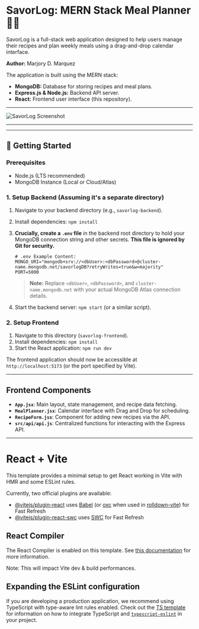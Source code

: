 

# SavorLog: MERN Stack Meal Planner 🥕📅

SavorLog is a full-stack web application designed to help users manage their recipes and plan weekly meals using a drag-and-drop calendar interface.

**Author:** Marjory D. Marquez

The application is built using the MERN stack:
* **MongoDB:** Database for storing recipes and meal plans.
* **Express.js & Node.js:** Backend API server.
* **React:** Frontend user interface (this repository).


-----

![SavorLog Screenshot](Savorlog-image.png)


----


***

## 🚀 Getting Started

### Prerequisites

* Node.js (LTS recommended)
* MongoDB Instance (Local or Cloud/Atlas)

### 1. Setup Backend (Assuming it's a separate directory)

1.  Navigate to your backend directory (e.g., `savorlog-backend`).
2.  Install dependencies: `npm install`
3.  **Crucially, create a `.env` file** in the backend root directory to hold your MongoDB connection string and other secrets. **This file is ignored by Git for security.**
    ```
    # .env Example Content:
    MONGO_URI="mongodb+srv://<dbUser>:<dbPassword>@cluster-name.mongodb.net/savorlogDB?retryWrites=true&w=majority"
    PORT=5000
    ```
    > **Note:** Replace `<dbUser>`, `<dbPassword>`, and `cluster-name.mongodb.net` with your actual MongoDB Atlas connection details.

4.  Start the backend server: `npm start` (or a similar script).

### 2. Setup Frontend

1.  Navigate to this directory (`savorlog-frontend`).
2.  Install dependencies: `npm install`
3.  Start the React application: `npm run dev`

The frontend application should now be accessible at `http://localhost:5173` (or the port specified by Vite).

***

## Frontend Components

* **`App.jsx`**: Main layout, state management, and recipe data fetching.
* **`MealPlanner.jsx`**: Calendar interface with Drag and Drop for scheduling.
* **`RecipeForm.jsx`**: Component for adding new recipes via the API.
* **`src/api/api.js`**: Centralized functions for interacting with the Express API.


-----


# React + Vite

This template provides a minimal setup to get React working in Vite with HMR and some ESLint rules.

Currently, two official plugins are available:

- [@vitejs/plugin-react](https://github.com/vitejs/vite-plugin-react/blob/main/packages/plugin-react) uses [Babel](https://babeljs.io/) (or [oxc](https://oxc.rs) when used in [rolldown-vite](https://vite.dev/guide/rolldown)) for Fast Refresh
- [@vitejs/plugin-react-swc](https://github.com/vitejs/vite-plugin-react/blob/main/packages/plugin-react-swc) uses [SWC](https://swc.rs/) for Fast Refresh

## React Compiler

The React Compiler is enabled on this template. See [this documentation](https://react.dev/learn/react-compiler) for more information.

Note: This will impact Vite dev & build performances.

## Expanding the ESLint configuration

If you are developing a production application, we recommend using TypeScript with type-aware lint rules enabled. Check out the [TS template](https://github.com/vitejs/vite/tree/main/packages/create-vite/template-react-ts) for information on how to integrate TypeScript and [`typescript-eslint`](https://typescript-eslint.io) in your project.
